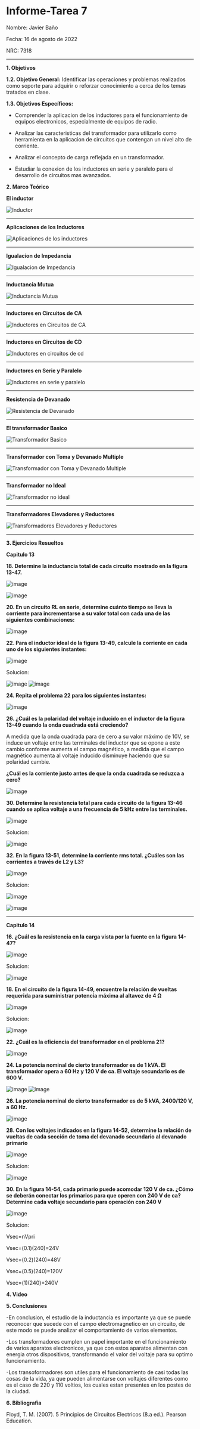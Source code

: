# Informe-Tarea 7

Nombre: Javier Baño      

Fecha: 16 de agosto de 2022

NRC: 7318

***
**1. Objetivos**

**1.2. Objetivo General:** Identificar las operaciones y problemas realizados como soporte para adquirir o reforzar conocimiento a cerca de los temas tratados en clase. 

**1.3. Objetivos Específicos:**

* Comprender la aplicacion de los inductores para el funcionamiento de equipos electronicos, especialmente de equipos de radio.

* Analizar las caracteristicas del transformador para utilizarlo como herramienta en la aplicacion de circuitos que contengan un nivel alto de corriente. 

* Analizar el concepto de carga reflejada en un transformador. 

* Estudiar la conexion de los inductores en serie y paralelo para el desarrollo de circuitos mas avanzados.  

**2. Marco Teórico**

**El inductor**

![Inductor](https://user-images.githubusercontent.com/105677231/183524031-397e90ce-69f6-4508-a7e1-8f0e1c0d8b2c.JPG)
***

**Aplicaciones de los Inductores**

![Aplicaciones de los inductores](https://user-images.githubusercontent.com/105677231/183524066-e0c0e2b7-ed7e-4d43-8caa-99b14c7ac22d.JPG)
***

**Igualacion de Impedancia**

![Igualacion de Impedancia](https://user-images.githubusercontent.com/105677231/183524107-1fa77aa1-08d1-496a-873b-0094e50f3ac0.JPG)
***

**Inductancia Mutua**

![Inductancia Mutua](https://user-images.githubusercontent.com/105677231/183524136-99e93401-9a49-438f-883e-a36a21899014.JPG)
***

**Inductores en Circuitos de CA**

![Inductores en Circuitos de CA](https://user-images.githubusercontent.com/105677231/183524161-fb2d37db-871d-4539-a54f-8e07406162e8.JPG)
***

**Inductores en Circuitos de CD**

![Inductores en circuitos de cd](https://user-images.githubusercontent.com/105677231/183524185-db3aad9a-6045-4597-8e4c-c6d6cbc70089.JPG)
***

**Inductores en Serie y Paralelo**

![Inductores en serie y paralelo](https://user-images.githubusercontent.com/105677231/183524224-e485ece9-0521-4df3-ad29-dc053f5bb094.JPG)
***

**Resistencia de Devanado**

![Resistencia de Devanado](https://user-images.githubusercontent.com/105677231/183524263-848f5e51-caa1-4560-99a3-d7ce65584353.JPG)
***

**El transformador Basico**

![Transformador Basico](https://user-images.githubusercontent.com/105677231/183524311-45789623-24dd-4526-bf63-1fa8d4620902.JPG)
***

**Transformador con Toma y Devanado Multiple**

![Transformador con Toma y Devanado Multiple](https://user-images.githubusercontent.com/105677231/183524371-38b15718-3c9e-4124-93cd-7211259f6dab.JPG)
***

**Transformador no Ideal**

![Transformador no ideal](https://user-images.githubusercontent.com/105677231/183524405-d72a9024-4980-4508-8cdf-cec2b841c0bf.JPG)
***

**Transformadores Elevadores y Reductores**

![Transformadores Elevadores y Reductores](https://user-images.githubusercontent.com/105677231/183524455-60c7b9e8-f3a4-46b2-bd2d-43466ef2e91c.JPG)
***

**3. Ejercicios Resueltos**

**Capitulo 13**

**18. Determine la inductancia total de cada circuito mostrado en la figura 13-47.**

![image](https://user-images.githubusercontent.com/105677231/184030175-11b273c2-3f44-4053-817b-8db881dac77b.png)

![image](https://user-images.githubusercontent.com/105677231/184030215-8db9b3f3-d883-48f2-8132-1c135b133777.png)

**20. En un circuito RL en serie, determine cuánto tiempo se lleva la corriente para incrementarse a su valor total con cada una de las siguientes combinaciones:**

![image](https://user-images.githubusercontent.com/105677231/184030286-50435e13-81c1-42ab-afab-3702218e7e03.png)

**22. Para el inductor ideal de la figura 13-49, calcule la corriente en cada uno de los siguientes instantes:**

![image](https://user-images.githubusercontent.com/105677231/184030325-4ac325cd-58a2-44ac-b3eb-dcdee4d22f3e.png)

Solucion:

![image](https://user-images.githubusercontent.com/105677231/184030372-e6019415-025f-42ef-87df-51631e99fc75.png) ![image](https://user-images.githubusercontent.com/105677231/184030393-16e601be-9b6f-4920-a3d3-99ba9ffd729f.png)

**24. Repita el problema 22 para los siguientes instantes:**

![image](https://user-images.githubusercontent.com/105677231/184030437-5b68fdeb-c38e-44b5-bd63-f2b051641499.png)

**26. ¿Cuál es la polaridad del voltaje inducido en el inductor de la figura 13-49 cuando la onda cuadrada está creciendo?**

A medida que la onda cuadrada para de cero a su valor máximo de 10V, se induce un voltaje entre las terminales del inductor que se opone a este cambio conforme aumenta el campo magnético, a medida que el campo magnético aumenta al voltaje inducido disminuye haciendo que su polaridad cambie. 

**¿Cuál es la corriente justo antes de que la onda cuadrada se reduzca a cero?**

![image](https://user-images.githubusercontent.com/105677231/184030515-b53160f1-25c0-440f-b551-4289067ccace.png)

**30. Determine la resistencia total para cada circuito de la figura 13-46 cuando se aplica voltaje a una frecuencia de 5 kHz entre las terminales.**

![image](https://user-images.githubusercontent.com/105677231/184030555-0aaecd4a-7ea2-48c2-9de4-0a7bfb70af14.png)

Solucion:

![image](https://user-images.githubusercontent.com/105677231/184030602-5aa881b1-866d-46cf-9461-03b0f76b8bd0.png)

**32. En la figura 13-51, determine la corriente rms total. ¿Cuáles son las corrientes a través de L2 y L3?**

![image](https://user-images.githubusercontent.com/105677231/184030644-3884834f-339c-4221-b04b-c783fafe2785.png)

Solucion:

![image](https://user-images.githubusercontent.com/105677231/184030725-dc8268c4-8179-4e8f-928f-7aef44db9288.png)

![image](https://user-images.githubusercontent.com/105677231/184030744-97390904-03cc-4c6a-9932-e35cb255c34b.png)

***

**Capitulo 14**

**16. ¿Cuál es la resistencia en la carga vista por la fuente en la figura 14-47?**

![image](https://user-images.githubusercontent.com/105677231/184030877-a3ffec85-6a0f-4c55-ad97-8860f99ab9aa.png)

Solucion:

![image](https://user-images.githubusercontent.com/105677231/184030924-15584179-26a0-4061-b82d-0d3c9f1acbb1.png)

**18. En el circuito de la figura 14-49, encuentre la relación de vueltas requerida para suministrar potencia
máxima al altavoz de 4 Ω**

![image](https://user-images.githubusercontent.com/105677231/184030980-5b76083c-b67b-44a4-8698-7a62444f22f4.png)

Solucion:

![image](https://user-images.githubusercontent.com/105677231/184031043-d4966e89-75e0-40e4-911d-c898cb096eac.png)

**22. ¿Cuál es la eficiencia del transformador en el problema 21?**

![image](https://user-images.githubusercontent.com/105677231/184031137-0151407a-4362-4a9c-9733-e898a3d0a316.png)

**24. La potencia nominal de cierto transformador es de 1 kVA. El transformador opera a 60 Hz y 120 V de
ca. El voltaje secundario es de 600 V.**

![image](https://user-images.githubusercontent.com/105677231/184031253-c9a09f47-789f-41b6-b347-29856a35d713.png) ![image](https://user-images.githubusercontent.com/105677231/184031282-c0eafb54-3b22-4998-9b8d-e29183d7a33c.png)

**26. La potencia nominal de cierto transformador es de 5 kVA, 2400/120 V, a 60 Hz.**

![image](https://user-images.githubusercontent.com/105677231/184031471-2138dd5f-bdfc-49ae-91bb-6e8844ce4529.png)

**28. Con los voltajes indicados en la figura 14-52, determine la relación de vueltas de cada sección de toma
del devanado secundario al devanado primario**

![image](https://user-images.githubusercontent.com/105677231/184031498-f4723c4b-6ecc-486a-abb0-1913fdf80348.png)

Solucion:

![image](https://user-images.githubusercontent.com/105677231/184031547-67090ac2-6c7c-4e97-b8c7-f37b612c56cc.png)

**30. En la figura 14-54, cada primario puede acomodar 120 V de ca. ¿Cómo se deberán conectar los primarios
para que operen con 240 V de ca? Determine cada voltaje secundario para operación con 240 V**

![image](https://user-images.githubusercontent.com/105677231/184031595-c75e24b9-abfb-457f-8d74-980595faaaf0.png)

Solucion:

Vsec=nVpri

Vsec=(0.1)(240)=24V

Vsec=(0.2)(240)=48V

Vsec=(0.5)(240)=120V

Vsec=(1)(240)=240V










**4. Video**

**5. Conclusiones**

-En conclusion, el estudio de la inductancia es importante ya que se puede reconocer que sucede con el campo electromagnetico en un circuito, de este modo se puede analizar el comportamiento de varios elementos.

-Los transformadores cumplen un papel importante en el funcionamiento de varios aparatos electronicos, ya que con estos aparatos alimentan con energia otros dispositivos, transformando el valor del voltaje para su optimo funcionamiento.

-Los transoformadores son utiles para el funcionamiento de casi todas las cosas de la vida, ya que pueden alimentarse con voltajes diferentes como es el caso de 220 y 110 voltios, los cuales estan presentes en los postes de la ciudad. 


**6. Bibliografia**

Floyd, T. M. (2007). 5 Principios de Circuitos Electricos (8.a ed.). Pearson Education.






